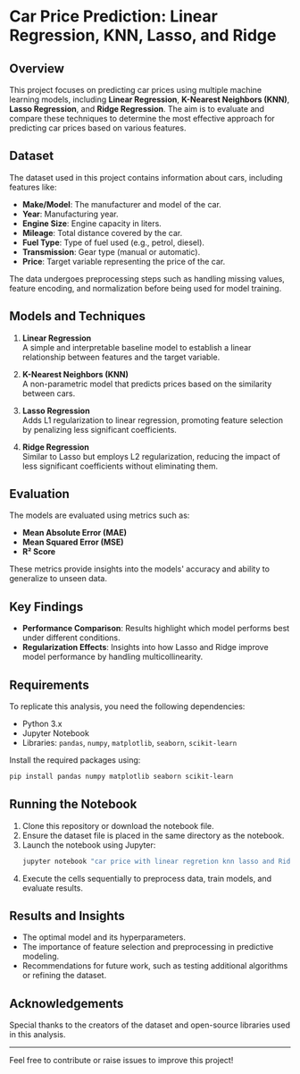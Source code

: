 
# Car Price Prediction: Linear Regression, KNN, Lasso, and Ridge

## Overview

This project focuses on predicting car prices using multiple machine learning models, including **Linear Regression**, **K-Nearest Neighbors (KNN)**, **Lasso Regression**, and **Ridge Regression**. The aim is to evaluate and compare these techniques to determine the most effective approach for predicting car prices based on various features.

## Dataset

The dataset used in this project contains information about cars, including features like:
- **Make/Model**: The manufacturer and model of the car.
- **Year**: Manufacturing year.
- **Engine Size**: Engine capacity in liters.
- **Mileage**: Total distance covered by the car.
- **Fuel Type**: Type of fuel used (e.g., petrol, diesel).
- **Transmission**: Gear type (manual or automatic).
- **Price**: Target variable representing the price of the car.

The data undergoes preprocessing steps such as handling missing values, feature encoding, and normalization before being used for model training.

## Models and Techniques

1. **Linear Regression**  
   A simple and interpretable baseline model to establish a linear relationship between features and the target variable.

2. **K-Nearest Neighbors (KNN)**  
   A non-parametric model that predicts prices based on the similarity between cars.

3. **Lasso Regression**  
   Adds L1 regularization to linear regression, promoting feature selection by penalizing less significant coefficients.

4. **Ridge Regression**  
   Similar to Lasso but employs L2 regularization, reducing the impact of less significant coefficients without eliminating them.

## Evaluation

The models are evaluated using metrics such as:
- **Mean Absolute Error (MAE)**
- **Mean Squared Error (MSE)**
- **R² Score**

These metrics provide insights into the models' accuracy and ability to generalize to unseen data.

## Key Findings

- **Performance Comparison**: Results highlight which model performs best under different conditions.
- **Regularization Effects**: Insights into how Lasso and Ridge improve model performance by handling multicollinearity.

## Requirements

To replicate this analysis, you need the following dependencies:
- Python 3.x
- Jupyter Notebook
- Libraries: `pandas`, `numpy`, `matplotlib`, `seaborn`, `scikit-learn`

Install the required packages using:
```bash
pip install pandas numpy matplotlib seaborn scikit-learn
```

## Running the Notebook

1. Clone this repository or download the notebook file.
2. Ensure the dataset file is placed in the same directory as the notebook.
3. Launch the notebook using Jupyter:
   ```bash
   jupyter notebook "car price with linear regretion knn lasso and Ridge.ipynb"
   ```
4. Execute the cells sequentially to preprocess data, train models, and evaluate results.

## Results and Insights

- The optimal model and its hyperparameters.
- The importance of feature selection and preprocessing in predictive modeling.
- Recommendations for future work, such as testing additional algorithms or refining the dataset.

## Acknowledgements

Special thanks to the creators of the dataset and open-source libraries used in this analysis.

---

Feel free to contribute or raise issues to improve this project!

